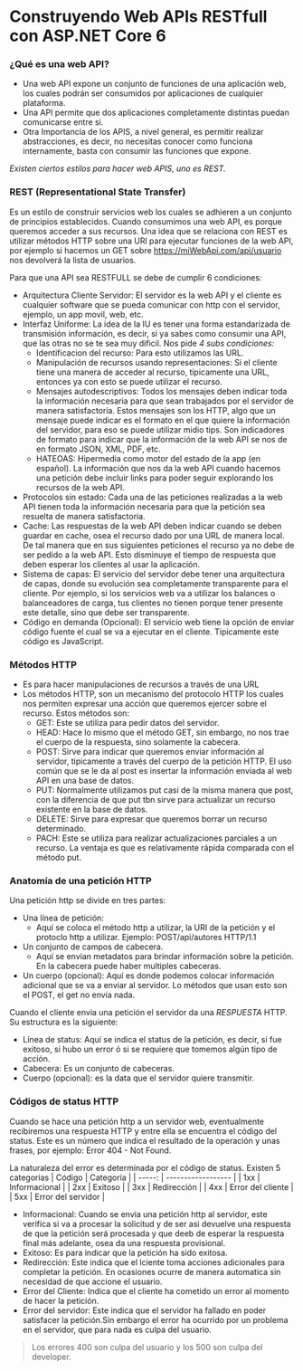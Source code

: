 # Construyendo Web APIs RESTfull con ASP.NET Core 6

### ¿Qué es una web API?
- Una web API expone un conjunto de funciones de una aplicación web, los cuales podrán ser consumidos por aplicaciones de cualquier plataforma. 
- Una API permite que dos aplicaciones completamente distintas puedan comunicarse entre si.
- Otra Importancia de los APIS, a nivel general, es permitir realizar abstracciones, es decir, no necesitas conocer como funciona internamente, basta con consumir las funciones que expone.
  
*Existen ciertos estilos para hacer web APIS, uno es REST.*

### REST (Representational State Transfer)
Es un estilo de construir servicios web los cuales se adhieren a un conjunto de principios establecidos. Cuando consumimos una web API, es porque queremos acceder a sus recursos.
Una idea que se relaciona con REST es utilizar métodos HTTP sobre una URl para ejecutar
funciones de la web API, por ejemplo si hacemos un GET sobre https://miWebApi.com/api/usuario nos devolverá la lista de usuarios.

Para que una API sea RESTFULL se debe de cumplir 6 condiciones:
  - Arquitectura Cliente Servidor: El servidor es la web API y el cliente es cualquier software
    que se pueda comunicar con http con el servidor, ejemplo, un app movil, web, etc.
  - Interfaz Uniforme: La idea de la IU es tener una forma estandarizada de transmisión información, es decir, si ya sabes como consumir una API, que las otras no se te sea muy dificil.
    Nos pide *4 subs condiciones:*
    - Identificacion del recurso: Para esto utilizamos las URL.
    - Manipulación de recursos usando representaciones: Si el cliente tiene una manera de acceder
      al recurso, tipicamente una URL, entonces ya con esto se puede utilizar el recurso.
    - Mensajes autodescriptivos: Todos los mensajes deben indicar toda la información necesaria
      para que sean trabajados por el servidor de manera satisfactoria. Estos mensajes son los HTTP, algo que un mensaje puede indicar es el formato en el que quiere la información del servidor, para eso se puede utilizar midio tips. Son indicadores de formato para indicar que la información de la web API se nos de en formato JSON, XML, PDF, etc.
    - HATEOAS: Hipermedia como motor del estado de la app (en español). La información que nos da la web API cuando hacemos una petición debe incluir links para poder seguir explorando los recursos de la web API.
-  Protocolos sin estado: Cada una de las peticiones realizadas a la web API tienen toda la 
        información necesaria para que la petición sea resuelta de manera satisfactoria. 
- Cache: Las respuestas de la web API deben indicar cuando se deben guardar en cache, osea el recurso dado por una URL de manera local. De tal manera que en sus siguientes peticiones el recurso ya no debe de ser pedido a la web API. Esto disminuye el tiempo de respuesta que deben esperar los clientes al usar la aplicación. 
- Sistema de capas: El servicio del servidor debe tener una arquitectura de capas, donde su evolución sea completamente transparente para el cliente. Por ejemplo, si los servicios web va a utilizar los balances o balanceadores de carga, tus clientes no tienen porque tener presente este detalle, sino que debe ser transparente.
- Código en demanda (Opcional): El servicio web tiene la opción de enviar código fuente el cual se va a ejecutar en el cliente. Tipicamente este código es JavaScript.

### Métodos HTTP
- Es para hacer manipulaciones de recursos a través de una URL
- Los métodos HTTP, son un mecanismo del protocolo HTTP los cuales nos permiten expresar una acción que queremos ejercer sobre el recurso. Estos métodos son:
  - GET: Este se utiliza para pedir datos del servidor.
  - HEAD: Hace lo mismo que el método GET, sin embargo, no nos trae el cuerpo de la respuesta, sino solamente la cabecera.
  - POST: Sirve para indicar que queremos enviar información al servidor, tipicamente a través del cuerpo de la petición HTTP. El uso común que se le da al post es insertar la información enviada al web API en una base de datos.
  - PUT: Normalmente utilizamos put casi de la misma manera que post, con la diferencia de que put tbn sirve para actualizar un recurso existente en la base de datos.
  - DELETE: Sirve para expresar que queremos borrar un recurso determinado.
  - PACH: Este se utiliza para realizar actualizaciones parciales a un recurso. La ventaja es que es relativamente rápida comparada con el método put. 

### Anatomía de una petición HTTP
Una petición http se divide en tres partes:
- Una línea de petición:
  - Aquí se coloca el método http a utilizar, la URI de la petición y el protoclo http a utilizar.
    Ejemplo: POST/api/autores HTTP/1.1
- Un conjunto de campos de cabecera.
  - Aquí se envian metadatos para brindar información sobre la petición. En la cabecera puede haber multiples cabeceras.
- Un cuerpo (opcional): Aquí es donde podemos colocar información adicional que se va a enviar al servidor. Lo métodos que usan esto son el POST, el get no envia nada.
  
Cuando el cliente envia una petición el servidor da una *RESPUESTA* HTTP. Su estructura es la siguiente:
 - Línea de status: Aquí se indica el status de la petición, es decir, si fue exitoso, si hubo un error ó si se requiere que tomemos algún tipo de acción.
 - Cabecera: Es un conjunto de cabeceras.
 - Cuerpo (opcional): es la data que el servidor quiere transmitir.

### Códigos de status HTTP
Cuando se hace una petición http a un servidor web, eventualmente recibiremos una respuesta HTTP y entre ella se encuentra el código del status. Este es un número que indica el resultado de la operación y unas frases, por ejemplo: Error 404 - Not Found.

La naturaleza del error es determinada por el código de status. Existen 5 categorias
| Código | Categoría          |
| -----: | ------------------ |
|    1xx | Informacional      |
|    2xx | Exitoso            |
|    3xx | Redirección        |
|    4xx | Error del cliente  |
|    5xx | Error del servidor |

- Informacional: Cuando se envia una petición http al servidor, este verifica si va a procesar la solicitud y de ser asi devuelve una respuesta de que la petición será procesada y que deeb de esperar la respuesta final más adelante, osea da una respuesta provisional.
- Exitoso: Es para indicar que la petición ha sido exitosa.
- Redirección: Este indica que el lciente toma acciones adicionales para completar la petición. En ocasiones ocurre de manera automatica sin necesidad de que accione el usuario.
- Error del Cliente: Indica que el cliente ha cometido un error al momento de hacer la petición.
- Error del servidor: Este indica que el servidor ha fallado en poder satisfacer la petición.Sin embargo el error ha ocurrido por un problema en el servidor, que para nada es culpa del usuario.
> Los errores 400 son culpa del usuario y los 500 son culpa del developer.
> 



